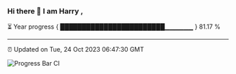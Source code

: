 ### Hi there 👋 I am Harry , 

⏳ Year progress { ████████████████████████▁▁▁▁▁▁ } 81.17 %

---

⏰ Updated on Tue, 24 Oct 2023 06:47:30 GMT

![Progress Bar CI](https://github.com/duykhang68/duykhang68/workflows/Progress%20Bar%20CI/badge.svg)
